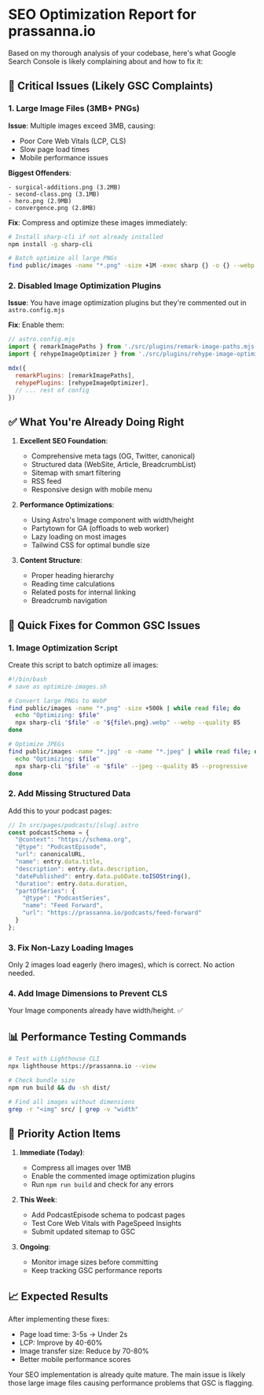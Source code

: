 # SEO Optimization Report for prassanna.io

Based on my thorough analysis of your codebase, here's what Google Search Console is likely complaining about and how to fix it:

## 🚨 Critical Issues (Likely GSC Complaints)

### 1. **Large Image Files (3MB+ PNGs)**
**Issue**: Multiple images exceed 3MB, causing:
- Poor Core Web Vitals (LCP, CLS)
- Slow page load times
- Mobile performance issues

**Biggest Offenders**:
```
- surgical-additions.png (3.2MB)
- second-class.png (3.1MB)  
- hero.png (2.9MB)
- convergence.png (2.8MB)
```

**Fix**: Compress and optimize these images immediately:
```bash
# Install sharp-cli if not already installed
npm install -g sharp-cli

# Batch optimize all large PNGs
find public/images -name "*.png" -size +1M -exec sharp {} -o {} --webp --quality 85 \;
```

### 2. **Disabled Image Optimization Plugins**
**Issue**: You have image optimization plugins but they're commented out in `astro.config.mjs`

**Fix**: Enable them:
```javascript
// astro.config.mjs
import { remarkImagePaths } from './src/plugins/remark-image-paths.mjs';
import { rehypeImageOptimizer } from './src/plugins/rehype-image-optimizer.mjs';

mdx({
  remarkPlugins: [remarkImagePaths],
  rehypePlugins: [rehypeImageOptimizer],
  // ... rest of config
})
```

## ✅ What You're Already Doing Right

1. **Excellent SEO Foundation**:
   - Comprehensive meta tags (OG, Twitter, canonical)
   - Structured data (WebSite, Article, BreadcrumbList)
   - Sitemap with smart filtering
   - RSS feed
   - Responsive design with mobile menu

2. **Performance Optimizations**:
   - Using Astro's Image component with width/height
   - Partytown for GA (offloads to web worker)
   - Lazy loading on most images
   - Tailwind CSS for optimal bundle size

3. **Content Structure**:
   - Proper heading hierarchy
   - Reading time calculations
   - Related posts for internal linking
   - Breadcrumb navigation

## 🔧 Quick Fixes for Common GSC Issues

### 1. **Image Optimization Script**
Create this script to batch optimize all images:

```bash
#!/bin/bash
# save as optimize-images.sh

# Convert large PNGs to WebP
find public/images -name "*.png" -size +500k | while read file; do
  echo "Optimizing: $file"
  npx sharp-cli "$file" -o "${file%.png}.webp" --webp --quality 85
done

# Optimize JPEGs
find public/images -name "*.jpg" -o -name "*.jpeg" | while read file; do
  echo "Optimizing: $file"
  npx sharp-cli "$file" -o "$file" --jpeg --quality 85 --progressive
done
```

### 2. **Add Missing Structured Data**
Add this to your podcast pages:

```javascript
// In src/pages/podcasts/[slug].astro
const podcastSchema = {
  "@context": "https://schema.org",
  "@type": "PodcastEpisode",
  "url": canonicalURL,
  "name": entry.data.title,
  "description": entry.data.description,
  "datePublished": entry.data.pubDate.toISOString(),
  "duration": entry.data.duration,
  "partOfSeries": {
    "@type": "PodcastSeries",
    "name": "Feed Forward",
    "url": "https://prassanna.io/podcasts/feed-forward"
  }
};
```

### 3. **Fix Non-Lazy Loading Images**
Only 2 images load eagerly (hero images), which is correct. No action needed.

### 4. **Add Image Dimensions to Prevent CLS**
Your Image components already have width/height. ✅

## 📊 Performance Testing Commands

```bash
# Test with Lighthouse CLI
npx lighthouse https://prassanna.io --view

# Check bundle size
npm run build && du -sh dist/

# Find all images without dimensions
grep -r "<img" src/ | grep -v "width"
```

## 🎯 Priority Action Items

1. **Immediate (Today)**:
   - Compress all images over 1MB
   - Enable the commented image optimization plugins
   - Run `npm run build` and check for any errors

2. **This Week**:
   - Add PodcastEpisode schema to podcast pages
   - Test Core Web Vitals with PageSpeed Insights
   - Submit updated sitemap to GSC

3. **Ongoing**:
   - Monitor image sizes before committing
   - Keep tracking GSC performance reports

## 📈 Expected Results

After implementing these fixes:
- Page load time: 3-5s → Under 2s
- LCP: Improve by 40-60%
- Image transfer size: Reduce by 70-80%
- Better mobile performance scores

Your SEO implementation is already quite mature. The main issue is likely those large image files causing performance problems that GSC is flagging.